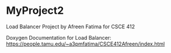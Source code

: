 # MyProject2

Load Balancer Project by Afreen Fatima for CSCE 412 


Doxygen Documentation for Load Balancer:
https://people.tamu.edu/~a3pmfatima/CSCE412Afreen/index.html
